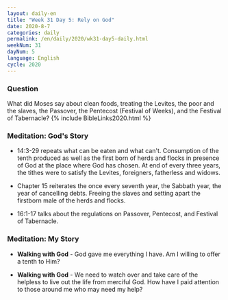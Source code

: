 ```yaml
---
layout: daily-en
title: "Week 31 Day 5: Rely on God"
date: 2020-8-7 
categories: daily
permalink: /en/daily/2020/wk31-day5-daily.html
weekNum: 31
dayNum: 5
language: English
cycle: 2020
---
```

### Question     
What did Moses say about clean foods, treating the Levites, the poor and the slaves, the Passover, the Pentecost (Festival of Weeks), and the Festival of Tabernacle?
{% include BibleLinks2020.html %} 

### Meditation: God's Story   
+ 14:3-29 repeats what can be eaten and what can't. Consumption of the tenth produced as well as the first born of herds and flocks in presence of God at the place where God has chosen. At end of every three years, the tithes were to satisfy the Levites, foreigners, fatherless and widows. 

+ Chapter 15 reiterates the once every seventh year, the Sabbath year, the year of cancelling debts. Freeing the slaves and setting apart the firstborn male of the herds and flocks.  

+ 16:1-17 talks about the regulations on Passover, Pentecost, and Festival of Tabernacle.  

### Meditation: My Story   
+ **Walking with God** - God gave me everything I have. Am I willing to offer a tenth to Him? 

+ **Walking with God** - We need to watch over and take care of the helpless to live out the life from merciful God. How have I paid attention to those around me who may need my help? 

